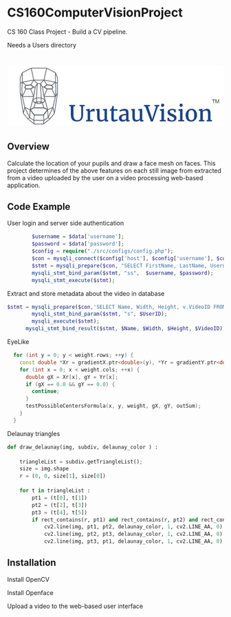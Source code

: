 # CS160ComputerVisionProject

CS 160 Class Project - Build a CV pipeline.

Needs a Users directory

# ![CS160ComputerVisionProject](logo4.jpg)

## Overview

Calculate the location of your pupils and draw a face mesh on faces. This project determines of the above features on each still image from extracted from a video uploaded by the user on a video processing web-based application.

## Code Example

User login and server side authentication
```php
        $username = $data['username'];
		$password = $data['password'];
		$config = require("./src/configs/config.php");
		$con = mysqli_connect($config['host'], $config['username'], $config['password'], $config['database']);
		$stmt = mysqli_prepare($con, "SELECT FirstName, LastName, Username, Password, UserID from User where username=? and Password=?");
		mysqli_stmt_bind_param($stmt, "ss",  $username, $password);
		mysqli_stmt_execute($stmt);
```

Extract and store metadata about the video in database
```php
$stmt = mysqli_prepare($con,'SELECT Name, Width, Height, v.VideoID FROM UserVideo u JOIN Video v ON u.VideoID = v.VideoID WHERE UserID = ?');
        mysqli_stmt_bind_param($stmt, "s", $UserID);
        mysqli_execute($stmt);
      mysqli_stmt_bind_result($stmt, $Name, $Width, $Height, $VideoID);
```

EyeLike
```c++
  for (int y = 0; y < weight.rows; ++y) {
    const double *Xr = gradientX.ptr<double>(y), *Yr = gradientY.ptr<double>(y);
    for (int x = 0; x < weight.cols; ++x) {
      double gX = Xr[x], gY = Yr[x];
      if (gX == 0.0 && gY == 0.0) {
        continue;
      }
      testPossibleCentersFormula(x, y, weight, gX, gY, outSum);
    }
  }
```

Delaunay triangles
```python
def draw_delaunay(img, subdiv, delaunay_color ) :

    triangleList = subdiv.getTriangleList();
    size = img.shape
    r = (0, 0, size[1], size[0])

    for t in triangleList :
        pt1 = (t[0], t[1])
        pt2 = (t[2], t[3])
        pt3 = (t[4], t[5])
        if rect_contains(r, pt1) and rect_contains(r, pt2) and rect_contains(r, pt3) :
            cv2.line(img, pt1, pt2, delaunay_color, 1, cv2.LINE_AA, 0)
            cv2.line(img, pt2, pt3, delaunay_color, 1, cv2.LINE_AA, 0)
            cv2.line(img, pt3, pt1, delaunay_color, 1, cv2.LINE_AA, 0)
```

## Installation

Install OpenCV

Install Openface

Upload a video to the web-based user interface


